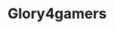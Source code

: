 ---
title: "Glory4gamers"
img: "glory4gamers_cover"
keywords: "UX, UI, Responsive"
text_en: "Rework of an existing create in 2007. Modifiy graphical charter application base on actual standards. Create mobile-first user interface. Design new fonctionnality based on users feedbacks and inputs."
text_fr: "Amélioration d'un site web existant créé en 2007. Modification de la charte graphique pour coller aux standards actuels. Création d'une interface mobile-first. Création de nouvelles fonctionnalités basées sur les retours de nos utilisateurs."
---